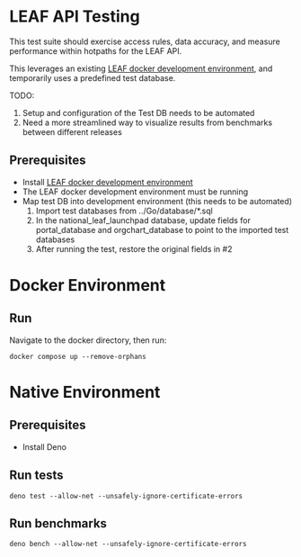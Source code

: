 # LEAF API Testing

This test suite should exercise access rules, data accuracy, and measure performance within hotpaths for the LEAF API.

This leverages an existing [LEAF docker development environment](https://github.com/department-of-veterans-affairs/LEAF/blob/master/docs/InstallationConfiguration.md), and temporarily uses a predefined test database. 

TODO:
1. Setup and configuration of the Test DB needs to be automated
1. Need a more streamlined way to visualize results from benchmarks between different releases

## Prerequisites
- Install [LEAF docker development environment](https://github.com/department-of-veterans-affairs/LEAF/blob/master/docs/InstallationConfiguration.md)
- The LEAF docker development environment must be running
- Map test DB into development environment (this needs to be automated)
  1. Import test databases from ../Go/database/*.sql
  2. In the national_leaf_launchpad database, update fields for portal_database and orgchart_database to point to the imported test databases
  3. After running the test, restore the original fields in #2

# Docker Environment

## Run
Navigate to the docker directory, then run:
```
docker compose up --remove-orphans
```


# Native Environment

## Prerequisites
- Install Deno

## Run tests
```
deno test --allow-net --unsafely-ignore-certificate-errors
```

## Run benchmarks
```
deno bench --allow-net --unsafely-ignore-certificate-errors
```
